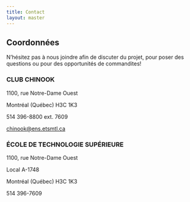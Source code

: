 ```yaml
---
title: Contact
layout: master
---
```


## Coordonnées

N’hésitez pas à nous joindre afin de discuter du projet, pour poser des questions ou pour des opportunités de commandites!


### CLUB CHINOOK

1100, rue Notre-Dame Ouest

Montréal (Québec) H3C 1K3

514 396-8800 ext. 7609

chinook@ens.etsmtl.ca

### ÉCOLE DE TECHNOLOGIE SUPÉRIEURE

1100, rue Notre-Dame Ouest

Local A-1748

Montréal (Québec) H3C 1K3

514 396-7609
